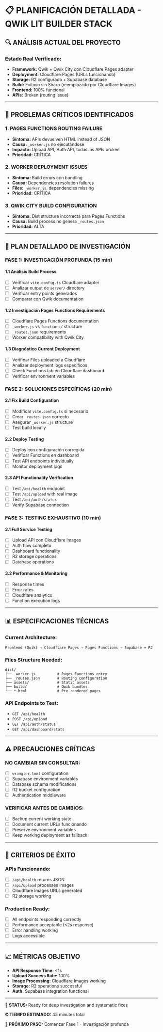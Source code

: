 # 📋 PLANIFICACIÓN DETALLADA - QWIK LIT BUILDER STACK

## 🔍 **ANÁLISIS ACTUAL DEL PROYECTO**

### **Estado Real Verificado:**
- **Framework:** Qwik + Qwik City con Cloudflare Pages adapter
- **Deployment:** Cloudflare Pages (URLs funcionando)
- **Storage:** R2 configurado + Supabase database
- **Build:** Exitoso sin Sharp (reemplazado por Cloudflare Images)
- **Frontend:** 100% funcional
- **APIs:** Broken (routing issue)

---

## 🚨 **PROBLEMAS CRÍTICOS IDENTIFICADOS**

### **1. PAGES FUNCTIONS ROUTING FAILURE**
- **Síntoma:** APIs devuelven HTML instead of JSON
- **Causa:** `_worker.js` no ejecutándose
- **Impacto:** Upload API, Auth API, todas las APIs broken
- **Prioridad:** CRÍTICA

### **2. WORKER DEPLOYMENT ISSUES**
- **Síntoma:** Build errors con bundling
- **Causa:** Dependencies resolution failures
- **Files:** `_worker.js`, dependencies missing
- **Prioridad:** CRÍTICA

### **3. QWIK CITY BUILD CONFIGURATION**
- **Síntoma:** Dist structure incorrecta para Pages Functions
- **Causa:** Build process no genera `_routes.json`
- **Prioridad:** ALTA

---

## 🔧 **PLAN DETALLADO DE INVESTIGACIÓN**

### **FASE 1: INVESTIGACIÓN PROFUNDA (15 min)**

#### **1.1 Análisis Build Process**
- [ ] Verificar `vite.config.ts` Cloudflare adapter
- [ ] Analizar output de `server/` directory
- [ ] Verificar entry points generados
- [ ] Comparar con Qwik documentation

#### **1.2 Investigación Pages Functions Requirements**
- [ ] Cloudflare Pages Functions documentation
- [ ] `_worker.js` vs `functions/` structure
- [ ] `_routes.json` requirements
- [ ] Worker compatibility with Qwik City

#### **1.3 Diagnóstico Current Deployment**
- [ ] Verificar Files uploaded a Cloudflare
- [ ] Analizar deployment logs específicos
- [ ] Check Functions tab en Cloudflare dashboard
- [ ] Verificar environment variables

### **FASE 2: SOLUCIONES ESPECÍFICAS (20 min)**

#### **2.1 Fix Build Configuration**
- [ ] Modificar `vite.config.ts` si necesario
- [ ] Crear `_routes.json` correcto
- [ ] Asegurar `_worker.js` structure
- [ ] Test build locally

#### **2.2 Deploy Testing**
- [ ] Deploy con configuración corregida
- [ ] Verificar Functions en dashboard
- [ ] Test API endpoints individually
- [ ] Monitor deployment logs

#### **2.3 API Functionality Verification**
- [ ] Test `/api/health` endpoint
- [ ] Test `/api/upload` with real image
- [ ] Test `/api/auth/status`
- [ ] Verify Supabase connection

### **FASE 3: TESTING EXHAUSTIVO (10 min)**

#### **3.1 Full Service Testing**
- [ ] Upload API con Cloudflare Images
- [ ] Auth flow completo
- [ ] Dashboard functionality
- [ ] R2 storage operations
- [ ] Database operations

#### **3.2 Performance & Monitoring**
- [ ] Response times
- [ ] Error rates
- [ ] Cloudflare analytics
- [ ] Function execution logs

---

## 📊 **ESPECIFICACIONES TÉCNICAS**

### **Current Architecture:**
```
Frontend (Qwik) → Cloudflare Pages → Pages Functions → Supabase + R2
```

### **Files Structure Needed:**
```
dist/
├── _worker.js          # Pages Functions entry
├── _routes.json        # Routing configuration  
├── assets/             # Static assets
├── build/              # Qwik bundles
└── *.html              # Pre-rendered pages
```

### **API Endpoints to Test:**
- `GET /api/health`
- `POST /api/upload`
- `GET /api/auth/status`
- `GET /api/dashboard/stats`

---

## ⚠️ **PRECAUCIONES CRÍTICAS**

### **NO CAMBIAR SIN CONSULTAR:**
- [ ] `wrangler.toml` configuration
- [ ] Supabase environment variables
- [ ] Database schema modifications
- [ ] R2 bucket configuration
- [ ] Authentication middleware

### **VERIFICAR ANTES DE CAMBIOS:**
- [ ] Backup current working state
- [ ] Document current URLs funcionando
- [ ] Preserve environment variables
- [ ] Keep working deployment as fallback

---

## 🎯 **CRITERIOS DE ÉXITO**

### **APIs Funcionando:**
- [ ] `/api/health` returns JSON
- [ ] `/api/upload` processes images
- [ ] Cloudflare Images URLs generated
- [ ] R2 storage working

### **Production Ready:**
- [ ] All endpoints responding correctly
- [ ] Performance acceptable (<2s response)
- [ ] Error handling working
- [ ] Logs accessible

---

## 📈 **MÉTRICAS OBJETIVO**

- **API Response Time:** <1s
- **Upload Success Rate:** 100%
- **Image Processing:** Cloudflare Images working
- **Storage:** R2 operations successful
- **Auth:** Supabase integration functional

---

**🚦 STATUS:** Ready for deep investigation and systematic fixes

**⏰ TIEMPO ESTIMADO:** 45 minutes total

**🔄 PRÓXIMO PASO:** Comenzar Fase 1 - Investigación profunda